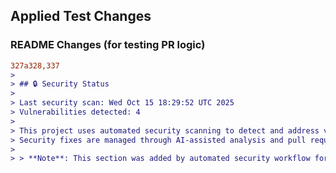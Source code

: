 ## Applied Test Changes

### README Changes (for testing PR logic)
```diff
327a328,337
> 
> ## 🔒 Security Status
> 
> Last security scan: Wed Oct 15 18:29:52 UTC 2025
> Vulnerabilities detected: 4
> 
> This project uses automated security scanning to detect and address vulnerabilities.
> Security fixes are managed through AI-assisted analysis and pull requests.
> 
> > **Note**: This section was added by automated security workflow for testing PR logic.
```
